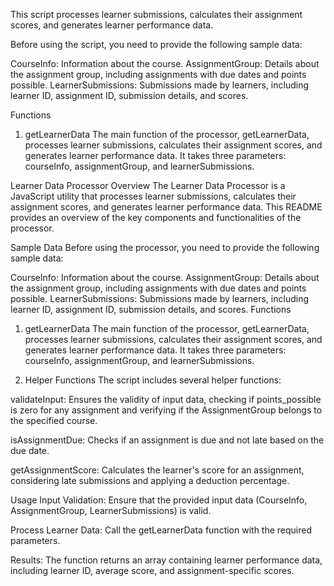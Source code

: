 This script processes learner submissions, calculates their assignment scores, and generates learner performance data.

Before using the script, you need to provide the following sample data:

CourseInfo: Information about the course.
AssignmentGroup: Details about the assignment group, including assignments with due dates and points possible.
LearnerSubmissions: Submissions made by learners, including learner ID, assignment ID, submission details, and scores.

Functions
1. getLearnerData
The main function of the processor, getLearnerData, processes learner submissions, calculates their assignment scores, and generates learner performance data. It takes three parameters: courseInfo, assignmentGroup, and learnerSubmissions.


Learner Data Processor
Overview
The Learner Data Processor is a JavaScript utility that processes learner submissions, calculates their assignment scores, and generates learner performance data. This README provides an overview of the key components and functionalities of the processor.

Sample Data
Before using the processor, you need to provide the following sample data:

CourseInfo: Information about the course.
AssignmentGroup: Details about the assignment group, including assignments with due dates and points possible.
LearnerSubmissions: Submissions made by learners, including learner ID, assignment ID, submission details, and scores.
Functions
1. getLearnerData
The main function of the processor, getLearnerData, processes learner submissions, calculates their assignment scores, and generates learner performance data. It takes three parameters: courseInfo, assignmentGroup, and learnerSubmissions.

2. Helper Functions
The script includes several helper functions:

validateInput: Ensures the validity of input data, checking if points_possible is zero for any assignment and verifying if the AssignmentGroup belongs to the specified course.

isAssignmentDue: Checks if an assignment is due and not late based on the due date.

getAssignmentScore: Calculates the learner's score for an assignment, considering late submissions and applying a deduction percentage.

Usage
Input Validation:
Ensure that the provided input data (CourseInfo, AssignmentGroup, LearnerSubmissions) is valid.

Process Learner Data:
Call the getLearnerData function with the required parameters.

Results:
The function returns an array containing learner performance data, including learner ID, average score, and assignment-specific scores.